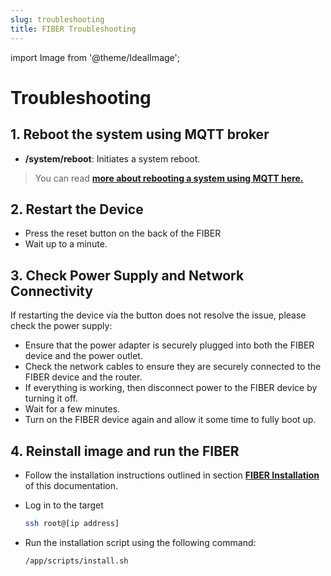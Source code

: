 ```yaml
---
slug: troubleshooting
title: FIBER Troubleshooting
---
```

import Image from '@theme/IdealImage';

# Troubleshooting

## 1. Reboot the system using MQTT broker
- **/system/reboot**: Initiates a system reboot.
> You can read [**more about rebooting a system using MQTT here.**](./mqtt-broker)

## 2. Restart the Device

- Press the reset button on the back of the FIBER
- Wait up to a minute.

## 3. Check Power Supply and Network Connectivity

If restarting the device via the button does not resolve the issue, please check the power supply:

- Ensure that the power adapter is securely plugged into both the FIBER device and the power outlet.
- Check the network cables to ensure they are securely connected to the FIBER device and the router.
- If everything is working, then disconnect power to the FIBER device by turning it off.
- Wait for a few minutes.
- Turn on the FIBER device again and allow it some time to fully boot up.

## 4. Reinstall image and run the FIBER

- Follow the installation instructions outlined in section [**FIBER Installation**](./installation-setup) of this documentation.
- Log in to the target

  ```sh
  ssh root@[ip address]
  ```

- Run the installation script using the following command:

  ```sh
  /app/scripts/install.sh
  ```